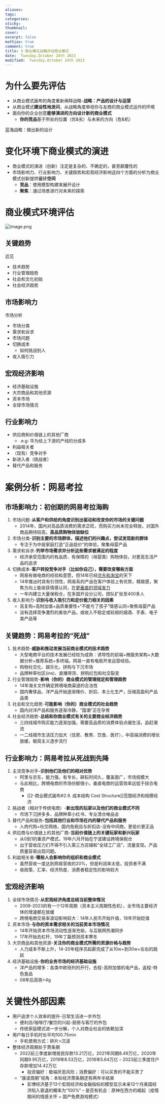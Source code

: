 ```yaml
---
aliases: 
tags: 
categories:
sticky:
thumbnail:
cover: 
excerpt: false
mathjax: true
comment: true
title: 3-商业模式战略评估商业模式
date:  Tuesday,October 24th 2023
modified:  Tuesday,October 24th 2023
---
```


# 为什么要先评估

- 从商业模式画布的角度重新阐释战略-**战略：产品的设计与运营**
- 从商业模式**建设性地发问**，从战略角度审视你与友商的商业模式运作的环境
- 面向你的企业创意**能够演进的方向设计新的商业模式**
	- **你的竞品**基于所处的位置（优&劣）与未来的方向（危&机）

蓝海战略：做出新的设计

# 变化环境下商业模式的演进

- 商业模式的演进（创新）注定是复杂的、不确定的，甚至颠覆性的
- 市场影响力、行业影响力、关键趋势和宏观经济影响这四个方面的分析为商业模式创新提供**设计空间**
	- **竞品**：使用模型构建来展开设计
	- **聚焦**：通过场景进行对未来的探索

# 商业模式环境评估

![image.png](https://chillcharlie-img.oss-cn-hangzhou.aliyuncs.com/image%2F2023%2F10%2F26%2F32e064cabe58489f7347f266297f4276_20231026083638.png)

## 关键趋势

远见

- 技术趋势
- 行业管理趋势
- 社会和文化初始
- 社会经济趋势

## 市场影响力

市场分析

- 市场分类
- 需求和诉求
- 市场问题
- 切换成本
	- 如何挑战别人
- 收入吸引力

## 宏观经济影响

- 经济基础设施
- 大宗商品和其他资源
- 资本市场
- 全球市场情况

## 行业影响力

- 供应商和价值链上的其他厂商
	- .e.g: 华为给上下游的产线的分成多
- 利益相关者
- （现有）竞争对手
- 新进入者（挑战者）
- 替代产品和服务

# 案例分析：网易考拉
## 市场影响力：初创期的网易考拉海购

1. 市场问题-**从客户和供给的角度识别出驱动和改变你的市场的关键问题**
	- 2014年，国内对高品质消费的需求正旺，而购买力尚未完全释放，对国外商品期待较高，**高品质购物体验缺位**
2. 市场分类-**识别主要的市场群体，描述他们的兴趣点，尝试发现新的群体**
	- 专注于为中层家庭打造“正品低价”的体验，聚集母婴产品
3. 需求和诉求-**列举市场需求并分析这些需求被满足的程度**
	- 经济承受范围内的有品质、有保障的（母婴类）购物体验，对更高生活产品的追求
4. 切换成本-**客户转投竞争对手（比如你自己），需要改变哪些方面**
	- 网易有做电商的经验和意愿，但14年已经<u>京东和淘宝</u>的天下
	- 14年推出时具有引领性，网易系的产品在客户体验上有优势，精致感，聚焦方向上能收获情感认同，<u>在更垂直的领域发力</u>
	- 一年内建立大量保税仓，在多国开设分公司，团队扩张至400多人
5. 收入影响力-**识别与收入吸引力和定价能力相关的因素**
	- 高复购+高附加值+品质重要性+“不能亏了孩子”情感认同=聚焦母婴产品
	- 没有选择竞争激烈的美妆产品，或收入不稳定或较弱的烟酒、手表、电子类产品等

## 关键趋势：网易考拉的“死战”

1. 技术趋势-**威胁和推动发展当前商业模式的技术趋势**
	- 大型电商平台的技术发展已经较为成熟：诱导性的前端+微服务架构+大数据分析+推荐系统+多终端。网易一直有电扇开发运营经验。
	- 购物社交化、娱乐化，拼购与下沉市场
	- 品牌种草社区(ins)、直播带货、拼购红包和社交裂变
2. 行业管理趋势-**影响（你的）商业模式的管理规定和管理趋势**
	- 14年海关文件确定跨境电商渠道的合法性
	- 国内奢侈品、洋产品开始逐渐降价、折扣、本土化生产，压缩高盈利产品品类
3. 社会和文化趋势-**可能影响（你的）商业模式的社会趋势**
	- 国内对洋产品和服务逐渐冷静，“国潮”正在孕育
4. 社会经济趋势-**总结和你商业模式有关的主要商业经济趋势**
	- 三四线城市购买能力逐渐加强，需要高品质的消费体验点缀生活，追赶潮流
	- 一二线城市生活压力加大（住房、教育、饮食、医疗），中高端消费的增长放缓，极简主义逐步流行

## 行业影响力：网易考拉从死战到先降

1. 主流竞争对手-**识别他们及他们的相对优势**
	- 阿里与京东，能力强，有专长，耕耘时间久，覆盖面广，市场规模大
	- 与此相比，跨境电商的市场份额很小，垂直电商的运营效率远低于综合电商
		- [[2-商业模式画布#2.9. 成本结构 Cost Structure]]范围经济和规模经济
2. 挑战者（相对于传统电商）-**新出现的玩家以及他们的商业模式不同**
	- 市场下沉拼多多、品牌种草小红书、专业清仓唯品会
3. 替代产品和服务-**包括其他行业和市场在内的替代产品和服务**
	- 人肉代购+社交网络，国内免税店与折扣店-没有中间商，更低价更正品
4. 供应商与价值链上的其他厂商-**当前价值链上的关键玩家和新兴玩家**
	- 从0到1的重资产模式，19年六月开始在宁波建设跨境保税仓
	- 出于营收压力们不得不引入第三方店铺和“全球工厂店”，流量变现。产品质量容易出现问题。
5. 利益相关者-**哪些人会影响你的组织和商业模式**
	- 虽然营收一度达到网易营收的20%，但是利润率太低，投资者不满
	- 收政策、汇率、经济热度、消费者稳定性的影响较大

## 宏观经济影响

1. 全球市场情况-**从宏观经济角度总结当前整体情况**
	- 2008-2023的有一个12年周期（资本主义周期性危机），全市场主要经济体的增速都在放缓
	- 跨境电商交易率波动影响较大：14年人民币开始升值，18年开始贬值
2. 资本市场-**与你的资本需求相关的当前资本市场情况**
	- 14年开始资本市场流动性逐渐充裕，与互联网热潮同步
	- 17年开始去杠杆，19年丁磊预测资本寒冬
3. 大宗商品和其他资源-**关注你的商业模式所需的资源价格与趋势**
	- 人力成本不断上升，14-20年程序员起薪完成了从10w+到30w+左右的跳跃
4. 经济基础设施-**你的业务市场的经济基础设施**
	- 洋产品的增多：各类中欧班列的开行，去程-高附加值机电产品，返程-特色食品
	- 08年后高铁+4g

# 关键性外部因素

- 用户追求个人效率的提升-日常生活进一步外包
	- 便利店/咖啡厅/餐饮的兴起-厨房与客厅的外包
	- 传统家庭模式进一步分解，个人对商业社会的依赖加深
- 用户每日手机时长平均100.75min
	- 手机使用方式：碎片>沉浸
- 整体经济周期处于萧条期
	- 2022前三季度新增居民存款13.21万亿，2021年同期8.49万亿，2020年同期9.95万亿，2019年8.53万亿，2018年5.64万亿 – 2023前三季度住户存款增加14.42万亿
		- 投资偏好：极端厌恶风险；消费偏好：可以买贵的不能买贵了
	- “康波周期”视角：本轮经济萧条期还有两年半结束
		- 彭博经济基于13个宏观经济和金融指标的模型显示未来12个月美国经济陷入衰退的概率为“100%” – 是否有机会：原神在西方的崛起（疫情期间的情感关怀 + 国产免费游戏模式）

